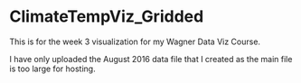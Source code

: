 # ClimateTempViz_Gridded
This is for the week 3 visualization for my Wagner Data Viz Course.

I have only uploaded the August 2016 data file that I created as the main file is too large for hosting.

